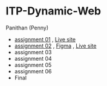 # ITP-Dynamic-Web
Panithan (Penny)

* [assignment 01](https://github.com/PanithanPenny/ITP-Dynamic-Web/tree/ea55a37ec98e9f5ce9c645838c35ee2e0de91e2e/assignment%2001)  ,  [Live site](https://dw-capybara2.glitch.me)
* [assignment 02](https://github.com/PanithanPenny/ITP-Dynamic-Web/tree/3d7c48d492a42b7312c9f011e0d55abf95739272/assignment%2002%20) , 
 [Figma](https://www.figma.com/file/njClMNPUWTN5foeX4wHwXO/DW--web-2?type=design&node-id=0%3A1&mode=design&t=qVS64I9xF7mbP2tZ-1) ,
 [ Live site ](https://dynamic-web-2-penny.glitch.me)
* assignment 03
* assignment 04
* assignment 05
* assignment 06
* Final 
